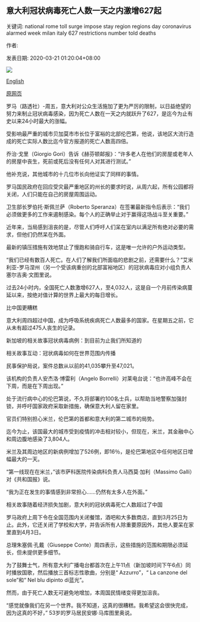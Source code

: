 ## 意大利冠状病毒死亡人数一天之内激增627起

关键词: national rome toll surge impose stay region regions day coronavirus alarmed week milan italy 627 restrictions number told deaths

作者: 

发表日期: 2020-03-21 01:20:04+08:00

![](https://www.straitstimes.com/sites/default/files/media-youtube/GPfap6bYq1Y.jpg)

[English](Italy%20coronavirus%20deaths%20surge%20by%20627%20in%20a%20day%2C%20alarmed%20regions%20impose%20more%20restrictions.md)

[原网页](https://www.straitstimes.com/world/europe/italy-coronavirus-deaths-surge-by-627-in-a-day-lifting-total-death-toll-to-4032)

罗马（路透社）-周五，意大利对公众生活施加了更为严厉的限制，以日益绝望的努力来制止冠状病毒感染，因为死亡人数在一天之内就跃升了627，是迄今为止有史以来24小时最大的涨幅。

受影响最严重的城市贝加莫市市长位于富裕的北部伦巴第，他说，该地区大流行造成的死亡实际人数比迄今官方报道的死亡人数高四倍。

乔治·戈里（Giorgio Gori）告诉《赫芬顿邮报》：“许多老人在他们的房屋或老年人的房屋中丧生，死前或死后没有任何人对其进行测试。”

他补充说，其他城市的十几位市长向他证实了同样的事情。

罗马国民政府在回应受灾最严重地区的州长的要求时说，从周六起，所有公园都将关闭，人们只能在自己的房屋周围运动。

卫生部长罗伯托·斯佩兰萨（Roberto Speranza）在签署最新指令后表示：“我们必须做更多的工作来遏制感染。每个人的正确举止对于赢得这场战斗至关重要。”

近年来，当局感到沮丧的是，尽管人们呼吁人们呆在室内以满足所有绝对必要的需求，但他们仍然呆在外面。

最新的镇压措施有效地禁止了慢跑和骑自行车，这是唯一允许的户外运动类型。

“我们已经有数百人死亡。在人们了解我们所面临的悲剧之前，还需要什么？”艾米利亚-罗马涅州（另一个受该病重创的北部富裕地区）的冠状病毒应对小组负责人塞尔吉奥·文图里说。

过去24小时内，全国死亡人数激增627人，至4,032人，这是自一个月前传染病蔓延以来，按绝对值计算的世界上最大的每日增长。

比中国更糟糕

意大利周四超过中国，成为呼吸系统疾病死亡人数最多的国家。在星期五之前，它从未有超过475人丧生的记录。

新加坡的相关故事冠状病毒病例：到目前为止我们所知道的

相关故事互动：冠状病毒如何在世界范围内传播

民事保护局说，案件总数从以前的41,035攀升至47,021。

该机构的负责人安杰洛·博雷利（Angelo Borrelli）对莱电台说：“也许高峰不会在下周，而是在下周出现。”

处于流行病中心的伦巴第说，不久将部署约100名士兵，以帮助当地警察加强封锁，并呼吁国家政府采取新措施，确保意大利人留在家里。

官员们特别担心米兰，伦巴第的首都和意大利的第二城市的局势。

迄今为止，该国最大的城市受到疫情的冲击相对较小，但现在，米兰，其金融中心和周边腹地感染了3,804人。

米兰及其周边地区的新病例增加了526例，即16％，是伦巴第地区中任何地区日增幅最大的一天。

“第一线现在在米兰，”该市萨科医院传染病科负责人马西莫·加利（Massimo Galli）对《共和国报》说。

“我为正在发生的事情感到非常担心……仍然有太多人在外面。”

相关故事随着经济损失加剧，意大利的冠状病毒死亡人数超过了中国

罗马政府上周下令在全国范围内关闭餐馆，酒吧和大多数商店，直到3月25日为止。此外，它还关闭了学校和大学，并告诉所有人除重要原因外，其他人要呆在家里直到4月3日。

总理朱塞佩·孔戴（Giuseppe Conte）周四表示，这些措施的范围和期限必须延长，但未提供更多细节。

为了鼓舞士气，所有意大利广播电台都首次在上午11点（新加坡时间下午6点）同时播放国歌，然后播放三首标志性歌曲，分别是“ Azzurro”，“ La canzone del sole”和“ Nel blu dipinto di蓝光”。

然而，由于死亡人数无可避免地增加，本周国民情绪变得更加沮丧。

“感觉就像我们在另一个世界。我不知道，这真的很糟糕。我希望这会很快完成，因为这真的不好，” 53岁的罗马居民安娜·马库图里奥说。